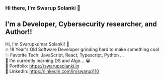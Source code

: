 ### Hi there, I'm Swarup Solanki 👋

## I'm a Developer, Cybersecurity researcher, and Author!!

Hi, I'm Svarupkumar Solanki! 👋 <br>
    🔥 18 Year's Old Software Developer grinding hard to make something cool  <br>
    :sparkles: Favorite Tech: JavaScript, React, Typescript, Python ... <br>
    :notebook: I’m currently learning DS and Algo... 😭  <br>
    :art: Portfolio: https://swarupsolanki.in <br>
    :briefcase: LinkedIn: https://linkedin.com/in/swarup110 <br>
  </samp>
</p>
